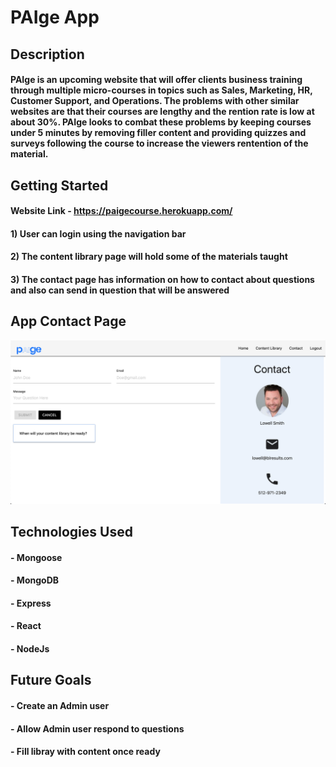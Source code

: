 # PAIge App
## Description
#### PAIge is an upcoming website that will offer clients business training through multiple micro-courses in topics such as Sales, Marketing, HR, Customer Support, and Operations. The problems with other similar websites are that their courses are lengthy and the rention rate is low at about 30%. PAIge looks to combat these problems by keeping courses under 5 minutes by removing filler content and providing quizzes and surveys following the course to increase the viewers rentention of the material.

## Getting Started
#### Website Link - https://paigecourse.herokuapp.com/
#### 1) User can login using the navigation bar
#### 2) The content library page will hold some of the materials taught
#### 3) The contact page has information on how to contact about questions and also can send in question that will be answered

## App Contact Page
![](imgs/paigeScreenshot.png)

## Technologies Used
#### - Mongoose
#### - MongoDB
#### - Express
#### - React
#### - NodeJs

## Future Goals
#### - Create an Admin user
#### - Allow Admin user respond to questions
#### - Fill libray with content once ready

